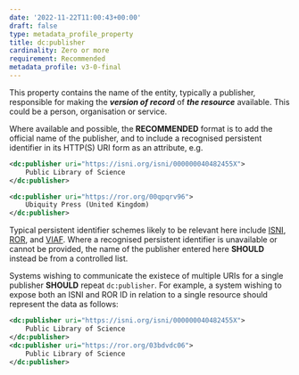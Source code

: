 ```yaml
---
date: '2022-11-22T11:00:43+00:00'
draft: false
type: metadata_profile_property
title: dc:publisher
cardinality: Zero or more
requirement: Recommended
metadata_profile: v3-0-final
---
```


This property contains the name of the entity, typically a publisher, responsible for making the ***version of record*** of ***the resource*** available. This could be a person, organisation or service.

Where available and possible, the **RECOMMENDED** format is to add the official name of the publisher, and to include a recognised persistent identifier in its HTTP(S) URI form as an attribute, e.g.

```xml
<dc:publisher uri="https://isni.org/isni/000000040482455X">
    Public Library of Science
</dc:publisher>
```

```xml
<dc:publisher uri="https://ror.org/00qpqrv96">
    Ubiquity Press (United Kingdom)
</dc:publisher>
```

Typical persistent identifier schemes likely to be relevant here include [ISNI](https://isni.org/), [ROR](https://ror.org/), and [VIAF](http://viaf.org/). Where a recognised persistent identifier is unavailable or cannot be provided, the name of the publisher entered here **SHOULD** instead be from a controlled list.

Systems wishing to communicate the existece of multiple URIs for a single publisher **SHOULD** repeat `dc:publisher`. For example, a system wishing to expose both an ISNI and ROR ID in relation to a single resource should represent the data as follows:

```xml
<dc:publisher uri="https://isni.org/isni/000000040482455X">
    Public Library of Science
</dc:publisher>
<dc:publisher uri="https://ror.org/03bdvdc06">
    Public Library of Science
</dc:publisher>
```
